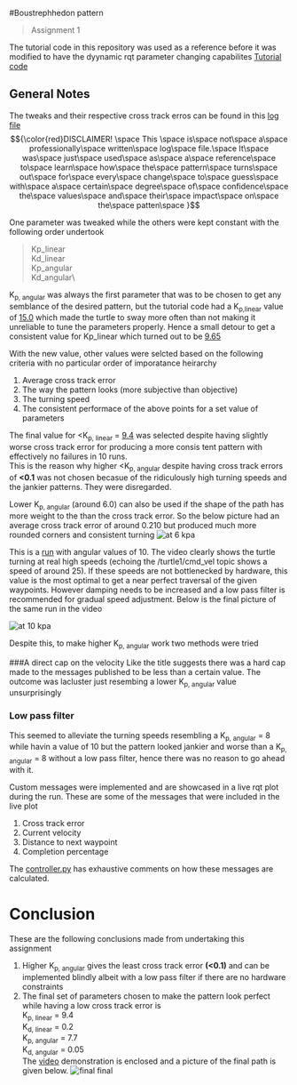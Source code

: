 #Boustrephhedon pattern
>Assignment 1


The tutorial code in this repository was used as a reference before it was modified to have the dyynamic rqt parameter changing capabilites [Tutorial code](https://github.com/DREAMS-lab/RAS-SES-598-Space-Robotics-and-AI/blob/main/assignments/first_order_boustrophedon_navigator/first_order_boustrophedon_navigator/boustrophedon_controller.py)


## General Notes

The tweaks and their respective cross track erros can be found in this [log file](https://1drv.ms/x/s!As21D3LIKaTsgdpu_zVlr5nVmnvYqQ?e=waO8v4) \
$${\color{red}DISCLAIMER! \space This \space is\space not\space a\space professionally\space written\space log\space file.\space It\space was\space just\space used\space as\space a\space reference\space to\space learn\space how\space the\space pattern\space turns\space out\space for\space every\space change\space to\space guess\space with\space a\space certain\space degree\space of\space confidence\space the\space values\space and\space their\space impact\space on\space the\space patten\space }$$

One parameter was tweaked while the others were kept constant with the following order undertook
>Kp_linear\
>Kd_linear\
>Kp_angular\
>Kd_angular\

K<sub>p, angular</sub> was always the first parameter that was to be chosen to get any semblance of the desired pattern, but the tutorial code had a K<sub>p,linear</sub> value of <ins>15.0</ins> which made the turtle to sway more often than not making it unreliable to tune the parameters properly. Hence a small detour to get a consistent value for Kp_linear which turned out to be <ins> 9.65 </ins>

With the new value, other values were selcted based on the following criteria with no particular order of imporatance heirarchy

1. Average cross track error
2. The way the pattern looks (more subjective than objective)
3. The turning speed
4. The consistent performace of the above points for a set value of parameters

The final value for <K<sub>p, linear</sub> = <ins>9.4</ins> was selected despite having slightly worse cross track error for producing a more consis
tent pattern with effectively no failures in 10 runs.\
This is the reason why higher <K<sub>p, angular</sub> despite having cross track errors of **<0.1** was not chosen becasue of the ridiculously high turning speeds and the jankier patterns. They were disregarded.

Lower K<sub>p, angular</sub> (around 6.0) can also be used if the shape of the path has more weight to the than the cross track error. So the below picture had an average cross track error of around 0.210 but produced much more rounded corners and consistent turning
![at 6 kpa](https://github.com/user-attachments/assets/64fb1fc6-06a1-478e-ac32-16890b9ad909)


This is a [run](https://github.com/user-attachments/assets/bffd77a7-c9b9-4a71-a372-27d7d9933e91) with angular values of 10. The video clearly shows the turtle turning at real high speeds (echoing the /turtle1/cmd_vel topic shows a speed of around 25). If these speeds are not bottlenecked by hardware, this value is the most optimal to get a near perfect traversal of the given waypoints. However damping needs to be increased and a low pass filter is recommended for gradual speed adjustment. Below is the final picture of the same run in the video

![at 10 kpa](https://github.com/user-attachments/assets/6f8820cd-bb8c-4280-9b3b-182dff99434b)


Despite this, to make higher K<sub>p, angular</sub> work two methods were tried

###A direct cap on the velocity
  Like the title suggests there was a hard cap made to the messages published to be less than a certain value. The outcome was lacluster just resembing a lower K<sub>p, angular</sub> value unsurprisingly

### Low pass filter
  This seemed to alleviate the turning speeds resembling a K<sub>p, angular</sub> = 8 while havin a value of 10 but the pattern looked jankier and worse than a K<sub>p, angular</sub> = 8 without a low pass filter, hence there was no reason to go ahead with it.

Custom messages were implemented and are showcased in a live rqt plot during the run. These are some of the messages that were included in the live plot
1. Cross track error
3. Current velocity
4. Distance to next waypoint
5. Completion percentage

The [controller.py]() has exhaustive comments on how these messages are calculated.

# Conclusion
These are the following conclusions made from undertaking this assignment 
1. Higher K<sub>p, angular</sub> gives the least cross track error **(<0.1)** and can be implemented blindly albeit with a low pass filter if there are no hardware constraints
2. The final set of parameters chosen to make the pattern look perfect while having a low cross track error is\
    K<sub>p, linear</sub> = 9.4\
    K<sub>d, linear</sub> = 0.2\
    K<sub>p, angular</sub> = 7.7\
    K<sub>d, angular</sub> = 0.05\
The [video](https://drive.google.com/file/d/1xKvzyddJLRFbOUQDtk_UdF7NOMceFI81/view?usp=sharing) demonstration is enclosed and a picture of the final path is given below.
![final final](https://github.com/user-attachments/assets/2f420562-22c0-46d4-9320-c54b194fd95d)




